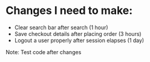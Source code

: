 # Changes I need to make:
* Clear search bar after search (1 hour)
* Save checkout details after placing order (3 hours)
* Logout a user properly after session elapses (1 day)

Note: Test code after changes